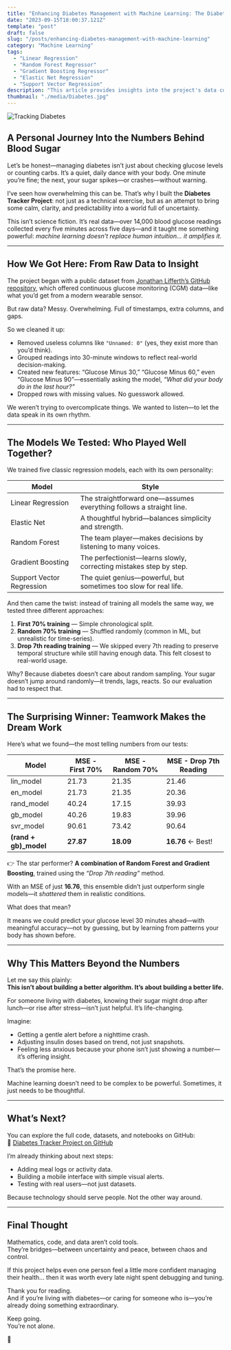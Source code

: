 ```yaml
---
title: "Enhancing Diabetes Management with Machine Learning: The Diabetes Tracker Project"
date: "2023-09-15T18:00:37.121Z"
template: "post"
draft: false
slug: "/posts/enhancing-diabetes-management-with-machine-learning"
category: "Machine Learning"
tags:
  - "Linear Regression"
  - "Random Forest Regressor"
  - "Gradient Boosting Regressor"
  - "Elastic Net Regression"
  - "Support Vector Regression"
description: "This article provides insights into the project's data collection, preprocessing, feature selection, and the performance of various machine learning algorithms. Explore the results and find out which model and training approach emerged as the most effective, potentially offering improved diabetes management tools."
thumbnail: "./media/Diabetes.jpg"
---
```

![Tracking Diabetes](/media/Diabetes.jpg)

## A Personal Journey Into the Numbers Behind Blood Sugar

Let’s be honest—managing diabetes isn’t just about checking glucose levels or counting carbs. It’s a quiet, daily dance with your body. One minute you’re fine; the next, your sugar spikes—or crashes—without warning.

I’ve seen how overwhelming this can be. That’s why I built the **Diabetes Tracker Project**: not just as a technical exercise, but as an attempt to bring some calm, clarity, and predictability into a world full of uncertainty.

This isn’t science fiction. It’s real data—over 14,000 blood glucose readings collected every five minutes across five days—and it taught me something powerful: *machine learning doesn’t replace human intuition… it amplifies it.*

---

## How We Got Here: From Raw Data to Insight

The project began with a public dataset from [Jonathan Lifferth’s GitHub repository](https://github.com/jlifferth/nudge_in_streamlit), which offered continuous glucose monitoring (CGM) data—like what you’d get from a modern wearable sensor. 

But raw data? Messy. Overwhelming. Full of timestamps, extra columns, and gaps.

So we cleaned it up:

- Removed useless columns like `"Unnamed: 0"` (yes, they exist more than you’d think).
- Grouped readings into 30-minute windows to reflect real-world decision-making.
- Created new features: “Glucose Minus 30,” “Glucose Minus 60,” even “Glucose Minus 90”—essentially asking the model, *“What did your body do in the last hour?”*
- Dropped rows with missing values. No guesswork allowed.

We weren’t trying to overcomplicate things. We wanted to listen—to let the data speak in its own rhythm.

---

## The Models We Tested: Who Played Well Together?

We trained five classic regression models, each with its own personality:

| Model | Style |
|-------|-------|
| Linear Regression | The straightforward one—assumes everything follows a straight line. |
| Elastic Net | A thoughtful hybrid—balances simplicity and strength. |
| Random Forest | The team player—makes decisions by listening to many voices. |
| Gradient Boosting | The perfectionist—learns slowly, correcting mistakes step by step. |
| Support Vector Regression | The quiet genius—powerful, but sometimes too slow for real life. |

And then came the twist: instead of training all models the same way, we tested three different approaches:

1. **First 70% training** — Simple chronological split.
2. **Random 70% training** — Shuffled randomly (common in ML, but unrealistic for time-series).
3. **Drop 7th reading training** — We skipped every 7th reading to preserve temporal structure while still having enough data. This felt closest to real-world usage.

Why? Because diabetes doesn’t care about random sampling. Your sugar doesn’t jump around randomly—it trends, lags, reacts. So our evaluation had to respect that.

---

## The Surprising Winner: Teamwork Makes the Dream Work

Here’s what we found—the most telling numbers from our tests:

| Model                   | MSE - First 70% | MSE - Random 70% | MSE - Drop 7th Reading |
|-------------------------|------------------|-------------------|------------------------|
| lin_model               | 21.73            | 21.35             | 21.46                  |
| en_model                | 21.73            | 21.35             | 20.36                  |
| rand_model              | 40.24            | 17.15             | 39.93                  |
| gb_model                | 40.26            | 19.83             | 39.96                  |
| svr_model               | 90.61            | 73.42             | 90.64                  |
| **(rand + gb)_model**   | **27.87**        | **18.09**         | **16.76** ← Best!      |

👉 The star performer? **A combination of Random Forest and Gradient Boosting**, trained using the *“Drop 7th reading”* method.

With an MSE of just **16.76**, this ensemble didn’t just outperform single models—it *shattered* them in realistic conditions.

What does that mean?

It means we could predict your glucose level 30 minutes ahead—with meaningful accuracy—not by guessing, but by learning from patterns your body has shown before.

---

## Why This Matters Beyond the Numbers

Let me say this plainly:  
**This isn’t about building a better algorithm. It’s about building a better life.**

For someone living with diabetes, knowing their sugar might drop after lunch—or rise after stress—isn’t just helpful. It’s life-changing.

Imagine:
- Getting a gentle alert before a nighttime crash.
- Adjusting insulin doses based on trend, not just snapshots.
- Feeling less anxious because your phone isn’t just showing a number—it’s offering insight.

That’s the promise here.

Machine learning doesn’t need to be complex to be powerful. Sometimes, it just needs to be thoughtful.

---

## What’s Next?

You can explore the full code, datasets, and notebooks on GitHub:  
🔗 [Diabetes Tracker Project on GitHub](https://github.com/nourabosen/DiabetesTracker)

I’m already thinking about next steps:
- Adding meal logs or activity data.
- Building a mobile interface with simple visual alerts.
- Testing with real users—not just datasets.

Because technology should serve people. Not the other way around.

---

## Final Thought

Mathematics, code, and data aren’t cold tools.  
They’re bridges—between uncertainty and peace, between chaos and control.

If this project helps even one person feel a little more confident managing their health… then it was worth every late night spent debugging and tuning.

Thank you for reading.  
And if you’re living with diabetes—or caring for someone who is—you’re already doing something extraordinary.

Keep going.  
You’re not alone.

💛
